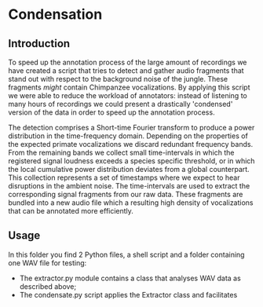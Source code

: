 # Condensation

## Introduction

To speed up the annotation process of the large amount of recordings we have created a script that tries to detect and gather audio fragments that stand out with respect to the background noise of the jungle. These fragments _might_ contain Chimpanzee vocalizations. By applying this script we were able to reduce the workload of annotators: instead of listening to many hours of recordings we could present a drastically 'condensed' version of the data in order to speed up the annotation process.

The detection comprises a Short-time Fourier transform to produce a power distribution in the time-frequency domain. Depending on the properties of the expected primate vocalizations we discard redundant frequency bands. From the remaining bands we collect small time-intervals in which the registered signal loudness exceeds a species specific threshold, or in which the local cumulative power distribution deviates from a global counterpart. This collection represents a set of timestamps where we expect to hear disruptions in the ambient noise. The time-intervals are used to extract the corresponding signal fragments from our raw data. These fragments are bundled into a new audio file which a resulting high density of vocalizations that can be annotated more efficiently.

## Usage

In this folder you find 2 Python files, a shell script and a folder containing one WAV file for testing:

* The extractor.py module contains a class that analyses WAV data as described above;
* The condensate.py script applies the Extractor class and facilitates
